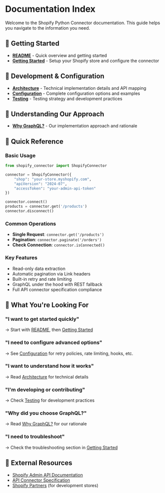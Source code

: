 # Documentation Index

Welcome to the Shopify Python Connector documentation. This guide helps you navigate to the information you need.

## 🚀 Getting Started

- **[README](../README.md)** - Quick overview and getting started
- **[Getting Started](getting-started.md)** - Setup your Shopify store and configure the connector

## 🔧 Development & Configuration

- **[Architecture](architecture.md)** - Technical implementation details and API mapping
- **[Configuration](configuration.md)** - Complete configuration options and examples
- **[Testing](testing.md)** - Testing strategy and development practices

## 🤔 Understanding Our Approach

- **[Why GraphQL?](why-graphql.md)** - Our implementation approach and rationale

## 📖 Quick Reference

### **Basic Usage**
```python
from shopify_connector import ShopifyConnector

connector = ShopifyConnector({
    "shop": "your-store.myshopify.com",
    "apiVersion": "2024-07",
    "accessToken": "your-admin-api-token"
})

connector.connect()
products = connector.get('/products')
connector.disconnect()
```

### **Common Operations**
- **Single Request**: `connector.get('/products')`
- **Pagination**: `connector.paginate('/orders')`
- **Check Connection**: `connector.isConnected()`

### **Key Features**
- Read-only data extraction
- Automatic pagination via Link headers
- Built-in retry and rate limiting
- GraphQL under the hood with REST fallback
- Full API connector specification compliance

## 🎯 What You're Looking For

### **"I want to get started quickly"**
→ Start with [README](../README.md), then [Getting Started](getting-started.md)

### **"I need to configure advanced options"**
→ See [Configuration](configuration.md) for retry policies, rate limiting, hooks, etc.

### **"I want to understand how it works"**
→ Read [Architecture](architecture.md) for technical details

### **"I'm developing or contributing"**
→ Check [Testing](testing.md) for development practices

### **"Why did you choose GraphQL?"**
→ Read [Why GraphQL?](why-graphql.md) for our rationale

### **"I need to troubleshoot"**
→ Check the troubleshooting section in [Getting Started](getting-started.md)

## 🔗 External Resources

- [Shopify Admin API Documentation](https://shopify.dev/api/admin)
- [API Connector Specification](../api-connector.mdx)
- [Shopify Partners](https://partners.shopify.com) (for development stores)
